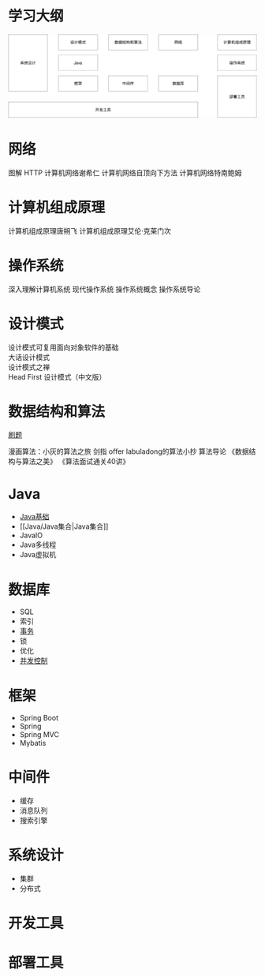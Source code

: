 # 学习大纲

![学习大纲](_media/学习大纲.svg)

# 网络


图解 HTTP
计算机网络谢希仁
计算机网络自顶向下方法
计算机网络特南鲍姆

# 计算机组成原理

计算机组成原理唐朔飞
计算机组成原理艾伦·克莱门次

# 操作系统

深入理解计算机系统
现代操作系统
操作系统概念
操作系统导论

# 设计模式

设计模式可复用面向对象软件的基础  
大话设计模式  
设计模式之禅  
Head First 设计模式（中文版）

# 数据结构和算法

[刷题](https://leetcode.cn/)

漫画算法：小灰的算法之旅
剑指 offer
labuladong的算法小抄
算法导论
《数据结构与算法之美》
《算法面试通关40讲》
# Java

* [Java基础](Java/Java基础.md)
* [[Java/Java集合|Java集合]]
* JavaIO
* Java多线程
* Java虚拟机

# 数据库

- SQL
- 索引
- [事务](数据库/事务.md)
- 锁
- 优化
- [并发控制](数据库/并发控制.md)

# 框架

- Spring Boot
- Spring
- Spring MVC
- Mybatis

# 中间件

- 缓存
- 消息队列
- 搜索引擎

# 系统设计

- 集群
- 分布式

# 开发工具

# 部署工具
